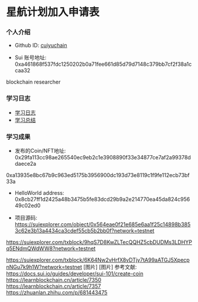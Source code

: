 # 星航计划加入申请表

### 个人介绍

* Github ID: [cuiyuchain](https://github.com/cuiyuchain)

* Sui 账号地址: 0xa461868f537fdc1250202b0a71fee661d85d79d7148c379bb7cf2f38a1ccaa32

blockchain researcher

### 学习日志

- [学习日志](journal.md)
- [学习总结](summary.md)

### 学习成果

- 发布的Coin/NFT地址:
0x29fa113cc98ae265540ec9eb2c1e3908890f33e34877ce7af2a99378ddaece2a

0xa13935e8bc67b9c963ed5175b3956900dc193d73e8119c1f9fe112ecb73bf33a

- HelloWorld address:
0x8cb27ff1d2425a48b3475b5fe83dcd29b9a2e214770ea45da824c95649c02ed0


- 项目源码:
https://suiexplorer.com/object/0x564eae0f21e685e6aa1f25c14898b3853c62e3b13a4434ca3cdef55cb5b2bb0f?network=testnet

https://suiexplorer.com/txblock/9hqS7D8KwZLTecQQHZ5cbDUDMs3LDHYPq5ENdmQWdWW8?network=testnet

https://suiexplorer.com/txblock/6K64Nw2vHrfX8vDTjy7tA99aATGJ5XpecpnNGu7k9h1W?network=testnet
[图片]
[图片]
参考文献:
https://docs.sui.io/guides/developer/sui-101/create-coin
https://learnblockchain.cn/article/7350
https://learnblockchain.cn/article/7357
https://zhuanlan.zhihu.com/p/681443475

